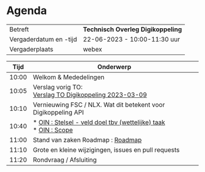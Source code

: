 # Agenda

|  |   |
|------------------------|-------------------------------------| 
| Betreft  | **Technisch Overleg Digikoppeling** |
| Vergaderdatum en -tijd | 22-06-2023 - 10:00-11:30 uur  |
| Vergaderplaats  | webex |


| Tijd | Onderwerp |
| --- | --- |
| 10:00 | Welkom & Mededelingen        |    
| 10:05 | Verslag vorig TO:<br> [Verslag TO Digikoppeling 2023-03-09](https://github.com/Logius-standaarden/Overleg/blob/main/Digikoppeling/2023-03-09/Verslag.md) | 
| 10:10 | Vernieuwing FSC / NLX. Wat dit betekent voor Digikoppeling API|           
| 10:40 | * [OIN : Stelsel - veld doel tbv (wettelijke) taak](OIN_Stelsel_veld_reden_doel.md) <BR> * [OIN : Scope](OIN_Stelsel_Scope.md)  |          
| 11:00 | Stand van zaken Roadmap : [Roadmap](https://github.com/Logius-standaarden/Digikoppeling-Algemeen/blob/-/Digikoppeling_Roadmap_2022_2023.md) |
| 11:10 | Grote en kleine wijzigingen, issues en pull requests   | 
| 11:20 | Rondvraag / Afsluiting |
